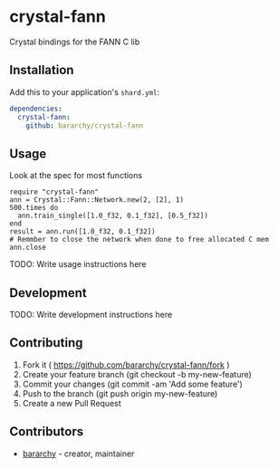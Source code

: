 # crystal-fann

Crystal bindings for the FANN C lib

## Installation

Add this to your application's `shard.yml`:

```yaml
dependencies:
  crystal-fann:
    github: bararchy/crystal-fann
```

## Usage

Look at the spec for most functions

```crystal
require "crystal-fann"
ann = Crystal::Fann::Network.new(2, [2], 1)
500.times do
  ann.train_single([1.0_f32, 0.1_f32], [0.5_f32])
end
result = ann.run([1.0_f32, 0.1_f32])
# Remmber to close the network when done to free allocated C mem
ann.close
```

TODO: Write usage instructions here

## Development

TODO: Write development instructions here

## Contributing

1. Fork it ( https://github.com/bararchy/crystal-fann/fork )
2. Create your feature branch (git checkout -b my-new-feature)
3. Commit your changes (git commit -am 'Add some feature')
4. Push to the branch (git push origin my-new-feature)
5. Create a new Pull Request

## Contributors

- [bararchy](https://github.com/bararchy) - creator, maintainer
